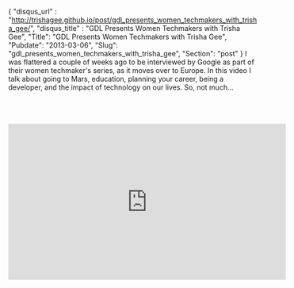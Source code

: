 {
 "disqus_url" : "http://trishagee.github.io/post/gdl_presents_women_techmakers_with_trisha_gee/",
 "disqus_title" : "GDL Presents Women Techmakers with Trisha Gee",
 "Title": "GDL Presents Women Techmakers with Trisha Gee",
 "Pubdate": "2013-03-06",
 "Slug": "gdl_presents_women_techmakers_with_trisha_gee",
 "Section": "post"
}
I was flattered a couple of weeks ago to be interviewed by Google as part of their women techmaker's series, as it moves over to Europe.  In this video I talk about going to Mars, education, planning your career, being a developer, and the impact of technology on our lives.  So, not much...<br /><br /><br /><div style="text-align: center;">&nbsp;  <iframe allowfullscreen="" frameborder="0" height="315" src="http://www.youtube.com/embed/68bsagK7GEM" width="560"></iframe></div>
